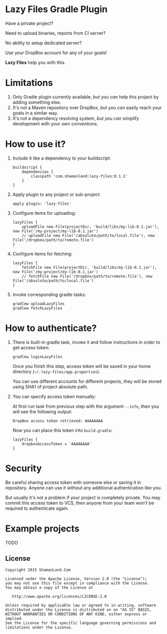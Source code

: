 Lazy Files Gradle Plugin
========================

Have a private project?

Need to upload binaries, reports from CI server?

No ability to setup dedicated server?

Use your DropBox account for any of your goals!

**Lazy Files** help you with this.

# Limitations

1. Only Gradle plugin currently available, *but you can* help this project by adding something else.
2. It's not a Maven repository over DropBox, *but you can* easily reach your goals in a similar way.
3. It's not a dependency resolving system, *but you can* simplify development with your own conventions.

# How to use it?

1. Include it like a dependency to your buildscript:

    ```
    buildscript {
        dependencies {
            classpath 'com.shamanland:lazy-files:0.1.1'
        }
    }
    ```

2. Apply plugin to any project or sub-project:

    ```
    apply plugin: 'lazy-files'
    ```

3. Configure items for uploading:

    ```
    lazyFiles {
        uploadFile new File(projectDir, 'build/libs/my-lib-0.1.jar'), new File('/my-project/my-lib-0.1.jar')
        // uploadFile new File('/absolute/path/to/local.file'), new File('/dropbox/path/to/remote.file')
    }
    ```

4. Configure items for fetching:

    ```
    lazyFiles {
        fetchFile new File(projectDir, 'build/libs/my-lib-0.1.jar'), new File('/my-project/my-lib-0.1.jar')
        // fetchFile new File('/dropbox/path/to/remote.file'), new File('/absolute/path/to/local.file')
    }
    ```

5. Invoke corresponding gradle tasks:

    ```
    gradlew uploadLazyFiles
    gradlew fetchLazyFiles
    ```

# How to authenticate?

1. There is built-in gradle task, invoke it and follow instructions in order to get access token:

    ```
    gradlew loginLazyFiles
    ```
    
    Once you finish this step, access token will be saved in your home directory (`~/.lazy-files/app.properties`).
    
    You can use different accounts for different projects, they will be stored using SHA1 of project absolute path. 

2. You can specify access token manually:

    At first run task from previous step with the argument `--info`, then you will see the following output:
    
    ```
    DropBox access token retrieved: AAAAAAAA
    ```
    
    Now you can place this token into `build.gradle`:
    
    ```
    lazyFiles {
        dropboxAccessToken = 'AAAAAAAA'
    }
    ```

# Security

Be careful sharing access token with someone else or saving it in repository.
Anyone can use it without any additional authentication like you.

But usually it's not a problem if your project is completely private.
You may commit this access token to VCS, then anyone from your team won't be required to authenticate again.

# Example projects

TODO

License
--------

    Copyright 2015 ShamanLand.Com
    
    Licensed under the Apache License, Version 2.0 (the "License");
    you may not use this file except in compliance with the License.
    You may obtain a copy of the License at
    
       http://www.apache.org/licenses/LICENSE-2.0
    
    Unless required by applicable law or agreed to in writing, software
    distributed under the License is distributed on an "AS IS" BASIS,
    WITHOUT WARRANTIES OR CONDITIONS OF ANY KIND, either express or implied.
    See the License for the specific language governing permissions and
    limitations under the License.
